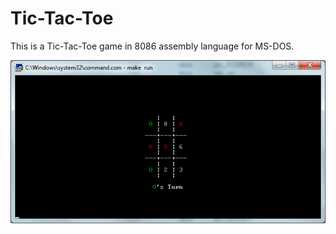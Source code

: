 # Tic-Tac-Toe

This is a Tic-Tac-Toe game in 8086 assembly language for MS-DOS.

![Screenshot](screenshot.png)
